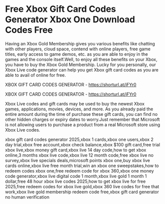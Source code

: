 # Free Xbox Gift Card Codes Generator Xbox One Download Codes Free

Having an Xbox Gold Membership gives you various benefits like chatting with other players, cloud space, contend with online players, free game titles, early access to game demos, etc. as you are able to enjoy in the games and the console itself.Well, to enjoy all these benefits on your Xbox, you have to buy the Xbox Gold Membership. Lucky for you personally, our Xbox Live code generator can help you get Xbox gift card codes as you are able to avail of online for free.

XBOX GIFT CARD CODES GENERATOR - https://shorturl.at/iFYr0


XBOX GIFT CARD CODES GENERATOR - https://shorturl.at/iFYr0

Xbox Live codes and gift cards may be used to buy the newest Xbox games, applications, movies, devices, and more. As you already paid the entire amount during the time of purchase these gift cards, you can find no other hidden charges or expiry dates to worry.Just remember that Microsoft is not allowing users to purchase a product from a real Microsoft store using Xbox Live codes.

xbox gift card codes generator 2025,xbox 1 cards,xbox one users,xbox 2 day trial,xbox free account,xbox check balance,xbox $100 gift card,free trial xbox live,xbox money gift card,xbox live 14 day code,how to get xbox online,3 months xbox live code,xbox live 12 month code,free xbox live no survey,xbox live specials deals,microsoft points xbox one,buy xbox live cards online,xbox live free month trial,win an xbox one sweepstakes,how to redeem codes xbox one,free redeem code for xbox 360,xbox one money code generator,xbox live digital code 1 month,xbox live gold 1 month 1 dollar,free 48 hour xbox live codes 2025,how to get xbox live for free 2025,free redeem codes for xbox live gold,xbox 360 live codes for free that work,xbox live gold membership redeem code free,xbox gift card generator no human verification
